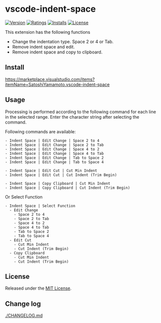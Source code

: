 # vscode-indent-space

[![Version][version-badge]][marketplace]
[![Ratings][ratings-badge]][marketplace-ratings]
[![Installs][installs-badge]][marketplace]
[![License][license-badge]][license]

This extension has the following functions
- Change the indentation type. Space 2 or 4 or Tab.
- Remove indent space and edit.
- Remove indent space and copy to clipboard.

## Install

https://marketplace.visualstudio.com/items?itemName=SatoshiYamamoto.vscode-indent-space

## Usage

Processing is performed according to the following command for each line in the selected range.
Enter the character string after selecting the command.

Following commands are available:

```
- Indent Space | Edit Change | Space 2 to 4
- Indent Space | Edit Change | Space 2 to Tab
- Indent Space | Edit Change | Space 4 to 2
- Indent Space | Edit Change | Space 4 to Tab
- Indent Space | Edit Change | Tab to Space 2
- Indent Space | Edit Change | Tab to Space 4

- Indent Space | Edit Cut | Cut Min Indent
- Indent Space | Edit Cut | Cut Indent (Trim Begin)

- Indent Space | Copy Clipboard | Cut Min Indent
- Indent Space | Copy Clipboard | Cut Indent (Trim Begin)
```

Or Select Function

```
- Indent Space | Select Function
  - Edit Change
    - Space 2 to 4
    - Space 2 to Tab
    - Space 4 to 2
    - Space 4 to Tab
    - Tab to Space 2
    - Tab to Space 4
  - Edit Cut
    - Cut Min Indent
    - Cut Indent (Trim Begin)
  - Copy Clipboard
    - Cut Min Indent
    - Cut Indent (Trim Begin)
```

## License

Released under the [MIT License][license].

## Change log

[./CHANGELOG.md](./CHANGELOG.md)


[version-badge]: https://vsmarketplacebadge.apphb.com/version/SatoshiYamamoto.vscode-indent-space.svg
[ratings-badge]: https://vsmarketplacebadge.apphb.com/rating/SatoshiYamamoto.vscode-indent-space.svg
[installs-badge]: https://vsmarketplacebadge.apphb.com/installs/SatoshiYamamoto.vscode-indent-space.svg
[license-badge]: https://img.shields.io/github/license/standard-software/vscode-indent-space.svg

[marketplace]: https://marketplace.visualstudio.com/items?itemName=SatoshiYamamoto.vscode-indent-space
[marketplace-ratings]: https://marketplace.visualstudio.com/items?itemName=SatoshiYamamoto.vscode-indent-space#review-details
[license]: https://github.com/standard-software/vscode-indent-space/blob/master/LICENSE

